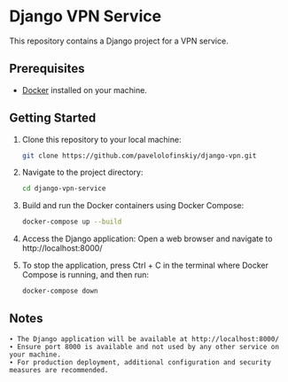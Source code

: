# Django VPN Service

This repository contains a Django project for a VPN service.

## Prerequisites

- [Docker](https://www.docker.com/) installed on your machine.

## Getting Started

1. Clone this repository to your local machine:

   ```bash
   git clone https://github.com/pavelolofinskiy/django-vpn.git

2. Navigate to the project directory:

   ```bash
   cd django-vpn-service

3. Build and run the Docker containers using Docker Compose:
    ```bash
    docker-compose up --build

4. Access the Django application:
   Open a web browser and navigate to http://localhost:8000/

5. To stop the application, press Ctrl + C in the terminal where Docker Compose is running, and then run:
   ```bash
   docker-compose down

## Notes 
    ∙ The Django application will be available at http://localhost:8000/
    ∙ Ensure port 8000 is available and not used by any other service on your machine.
    ∙ For production deployment, additional configuration and security measures are recommended.
    
